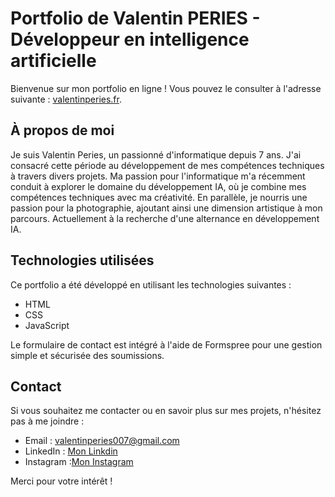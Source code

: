 # Portfolio de Valentin PERIES - Développeur en intelligence artificielle

Bienvenue sur mon portfolio en ligne ! Vous pouvez le consulter à l'adresse suivante : [valentinperies.fr](https://valentinperies.fr).

## À propos de moi

Je suis Valentin Peries, un passionné d'informatique depuis 7 ans. J'ai consacré cette période au développement de mes compétences techniques à travers divers projets. Ma passion pour l'informatique m'a récemment conduit à explorer le domaine du développement IA, où je combine mes compétences techniques avec ma créativité. En parallèle, je nourris une passion pour la photographie, ajoutant ainsi une dimension artistique à mon parcours. Actuellement à la recherche d'une alternance en développement IA.

## Technologies utilisées

Ce portfolio a été développé en utilisant les technologies suivantes :

* HTML
* CSS
* JavaScript

Le formulaire de contact est intégré à l'aide de Formspree pour une gestion simple et sécurisée des soumissions.

## Contact

Si vous souhaitez me contacter ou en savoir plus sur mes projets, n'hésitez pas à me joindre :

* Email : valentinperies007@gmail.com
* LinkedIn : [Mon Linkdin](https://www.linkedin.com/in/valentin-peries-4624a622a/)
* Instagram :[Mon Instagram](https://www.instagram.com/valentin.peries/)

Merci pour votre intérêt !
